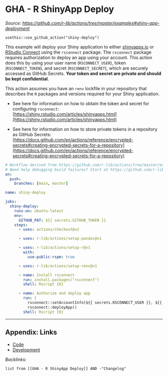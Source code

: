 # GHA - R ShinyApp Deploy

*Source: https://github.com/r-lib/actions/tree/master/examples#shiny-app-deployment*

`usethis::use_github_action("shiny-deploy")`

This example will deploy your Shiny application to either [shinyapps.io](https://www.shinyapps.io/) or [RStudio Connect](https://www.rstudio.com/products/connect/) using the `rsconnect` package. The `rsconnect` package requires authorization to deploy an app using your account. This action does this by using your user name (`RSCONNECT_USER`), token (`RSCONNECT_TOKEN`), and secret (`RSCONNECT_SECRET`), which are securely accessed as GitHub Secrets. **Your token and secret are private and should be kept confidential**.

This action assumes you have an `renv` lockfile in your repository that describes the `R` packages and versions required for your Shiny application.

* See here for information on how to obtain the token and secret for configuring `rsconnect`: [https://shiny.rstudio.com/articles/shinyapps.html](https://shiny.rstudio.com/articles/shinyapps.html)

* See here for information on how to store private tokens in a repository as GitHub Secrets: [https://docs.github.com/en/actions/reference/encrypted-secrets#creating-encrypted-secrets-for-a-repository](https://docs.github.com/en/actions/reference/encrypted-secrets#creating-encrypted-secrets-for-a-repository)

````yaml
# Workflow derived from https://github.com/r-lib/actions/tree/master/examples
# Need help debugging build failures? Start at https://github.com/r-lib/actions#where-to-find-help
on:
  push:
    branches: [main, master]

name: shiny-deploy

jobs:
  shiny-deploy:
    runs-on: ubuntu-latest
    env:
      GITHUB_PAT: ${{ secrets.GITHUB_TOKEN }}
    steps:
      - uses: actions/checkout@v2

      - uses: r-lib/actions/setup-pandoc@v1

      - uses: r-lib/actions/setup-r@v1
        with:
          use-public-rspm: true

      - uses: r-lib/actions/setup-renv@v1

      - name: Install rsconnect
        run: install.packages("rsconnect")
        shell: Rscript {0}

      - name: Authorize and deploy app
        run: |
          rsconnect::setAccountInfo(${{ secrets.RSCONNECT_USER }}, ${{ secrets.RSCONNECT_TOKEN }}, ${{ secrets.RSCONNECT_SECRET }})
          rsconnect::deployApp()
        shell: Rscript {0}
````

---

## Appendix: Links

* [Code](../Code.md)
* [Development](../../MOCs/Development.md)

*Backlinks:*

````dataview
list from [[GHA - R ShinyApp Deploy]] AND -"Changelog"
````
